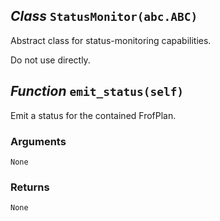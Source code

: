 ## *Class* `StatusMonitor(abc.ABC)`


Abstract class for status-monitoring capabilities.

Do not use directly.


## *Function* `emit_status(self)`


Emit a status for the contained FrofPlan.

### Arguments
    None

### Returns
    None

